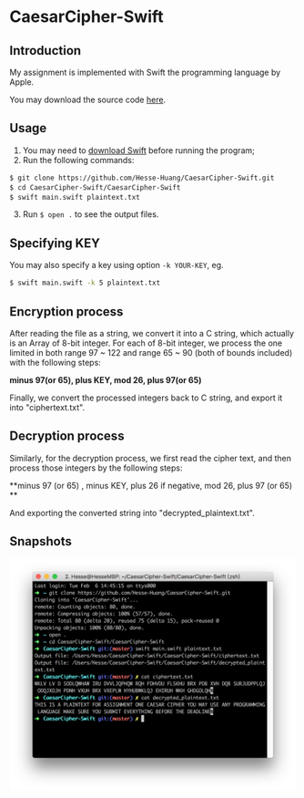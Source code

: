 # CaesarCipher-Swift  

## Introduction

My assignment is implemented with Swift the programming language by Apple. 

You may download the source code [here](https://github.com/Hesse-Huang/CaesarCipher-Swift).



## Usage

1. You may need to [download Swift](https://swift.org/download/) before running the program;
2. Run the following commands:


```sh
$ git clone https://github.com/Hesse-Huang/CaesarCipher-Swift.git
$ cd CaesarCipher-Swift/CaesarCipher-Swift
$ swift main.swift plaintext.txt
```

3. Run `$ open .`  to see the output files.



## Specifying KEY

You may also specify a key using option `-k YOUR-KEY`, eg.

```sh
$ swift main.swift -k 5 plaintext.txt
```



## Encryption process

After reading the file as a string, we convert it into a C string, which actually is an Array of 8-bit integer. For each of 8-bit integer, we process the one limited in both range 97 ~ 122 and range 65 ~ 90 (both of bounds included) with the following steps: 

**minus 97(or 65), plus KEY, mod 26, plus 97(or 65)**

Finally, we convert the processed integers back to C string, and export it into "ciphertext.txt".



## Decryption process

Similarly, for the decryption process, we first read the cipher text, and then process those integers by the following steps:

**minus 97 (or 65) , minus KEY, plus 26 if negative, mod 26, plus 97 (or 65) **

And exporting the converted string into "decrypted_plaintext.txt".



## Snapshots 

![snapshot](./snapshot.png)